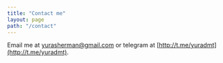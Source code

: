 ```yaml
---
title: "Contact me"
layout: page
path: "/contact"
---
```


Email me at <yurasherman@gmail.com> or telegram at [http://t.me/yuradmt](http://t.me/yuradmt).